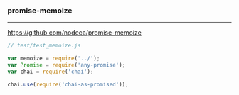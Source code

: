 ### promise-memoize
---
https://github.com/nodeca/promise-memoize

```js
// test/test_memoize.js

var memoize = require('../');
var Promise = require('any-promise');
var chai = require('chai');

chai.use(require('chai-as-promised'));












```

```
```

```
```
